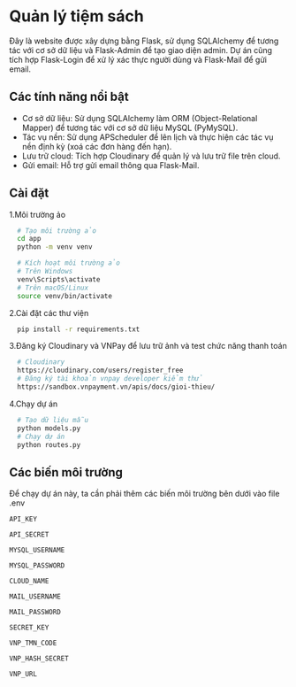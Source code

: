 # Quản lý tiệm sách

Đây là website được xây dựng bằng Flask, sử dụng SQLAlchemy để tương tác với cơ sở dữ liệu và Flask-Admin để tạo giao diện admin. Dự án cũng tích hợp Flask-Login để xử lý xác thực người dùng và Flask-Mail để gửi email.
## Các tính năng nổi bật

- Cơ sở dữ liệu: Sử dụng SQLAlchemy làm ORM (Object-Relational Mapper) để tương tác với cơ sở dữ liệu MySQL (PyMySQL).
- Tác vụ nền: Sử dụng APScheduler để lên lịch và thực hiện các tác vụ nền định kỳ (xoá các đơn hàng đến hạn).
- Lưu trữ cloud: Tích hợp Cloudinary để quản lý và lưu trữ file trên cloud.
- Gửi email: Hỗ trợ gửi email thông qua Flask-Mail.


## Cài đặt

1.Môi trường ảo

```bash
  # Tạo môi trường ảo
  cd app
  python -m venv venv

  # Kích hoạt môi trường ảo
  # Trên Windows
  venv\Scripts\activate
  # Trên macOS/Linux
  source venv/bin/activate
```

2.Cài đặt các thư viện
```bash
  pip install -r requirements.txt
```

3.Đăng ký Cloudinary và VNPay để lưu trữ ảnh và test chức năng thanh toán

```bash
  # Cloudinary
  https://cloudinary.com/users/register_free
  # Đăng ký tài khoản vnpay developer kiểm thử
  https://sandbox.vnpayment.vn/apis/docs/gioi-thieu/
```

4.Chạy dự án
```bash
  # Tạo dữ liệu mẫu
  python models.py
  # Chạy dự án
  python routes.py
```
    
## Các biến môi trường

Để chạy dự án này, ta cần phải thêm các biến môi trường bên dưới vào file .env

`API_KEY`

`API_SECRET`

`MYSQL_USERNAME`

`MYSQL_PASSWORD`

`CLOUD_NAME`

`MAIL_USERNAME`

`MAIL_PASSWORD`

`SECRET_KEY`

`VNP_TMN_CODE`

`VNP_HASH_SECRET`

`VNP_URL`

